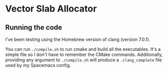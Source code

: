 # Vector Slab Allocator

## Running the code
I've been testing using the Homebrew version of clang (version 7.0.1).

You can run `./compile.sh` to run cmake and build all the executables. It's a
simple file so I don't have to remember the CMake commands.
Additionally, providing any argument to `./compile.sh` will produce a
`.clang_complete` file used by my Spacemacs config.

